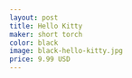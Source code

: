 ```yaml
---
layout: post
title: Hello Kitty
maker: short torch
color: black
image: black-hello-kitty.jpg
price: 9.99 USD
---
```

